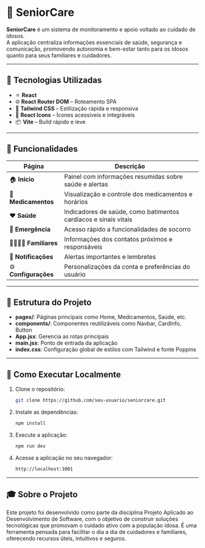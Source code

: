 # 🧓 SeniorCare

**SeniorCare** é um sistema de monitoramento e apoio voltado ao cuidado de idosos.  
A aplicação centraliza informações essenciais de saúde, segurança e comunicação, promovendo autonomia e bem-estar tanto para os idosos quanto para seus familiares e cuidadores.

---

## 🚀 Tecnologias Utilizadas

- ⚛️ **React**  
- 🌐 **React Router DOM** – Roteamento SPA  
- 🎨 **Tailwind CSS** – Estilização rápida e responsiva  
- 🧩 **React Icons** – Ícones acessíveis e integráveis  
- 📦 **Vite** – Build rápido e leve  

---

## 📱 Funcionalidades

| Página        | Descrição                                                             |
|---------------|----------------------------------------------------------------------|
| 🏠 **Início**         | Painel com informações resumidas sobre saúde e alertas            |
| 💊 **Medicamentos**   | Visualização e controle dos medicamentos e horários             |
| ❤️ **Saúde**          | Indicadores de saúde, como batimentos cardíacos e sinais vitais |
| 🚨 **Emergência**     | Acesso rápido a funcionalidades de socorro                      |
| 👨‍👩‍👧‍👦 **Familiares**    | Informações dos contatos próximos e responsáveis               |
| 🔔 **Notificações**   | Alertas importantes e lembretes                               |
| ⚙️ **Configurações**  | Personalizações da conta e preferências do usuário             |

---

## 📁 Estrutura do Projeto

- **pages/**: Páginas principais como Home, Medicamentos, Saúde, etc.
- **components/**: Componentes reutilizáveis como Navbar, CardInfo, Button
- **App.jsx**: Gerencia as rotas principais
- **main.jsx**: Ponto de entrada da aplicação
- **index.css**: Configuração global de estilos com Tailwind e fonte Poppins


---

## 🧪 Como Executar Localmente

1. Clone o repositório:
   ```bash
   git clone https://github.com/seu-usuario/seniorcare.git
   ```

2. Instale as dependências:
   ```bash
   npm install
   ```

3. Execute a aplicação:
   ```bash
   npm run dev
   ```

4. Acesse a aplicação no seu navegador:
   ```bash
   http://localhost:3001
   ```

---

## 🎓 Sobre o Projeto
Este projeto foi desenvolvido como parte da disciplina Projeto Aplicado ao Desenvolvimento de Software, com o objetivo de construir soluções tecnológicas que promovam o cuidado ativo com a população idosa.
É uma ferramenta pensada para facilitar o dia a dia de cuidadores e familiares, oferecendo recursos úteis, intuitivos e seguros.